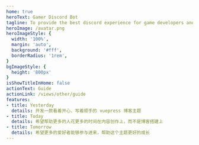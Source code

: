 ```yaml
---
home: true
heroText: Gamer Discord Bot
tagline: To provide the best discord experience for game developers and gamers on Official Gaming Servers!
heroImage: /avatar.png
heroImageStyle: {
  width: '100%',
  margin: 'auto',
  background: '#fff',
  borderRadius: '1rem',
}
bgImageStyle: {
  height: '800px'
}
isShowTitleInHome: false
actionText: Guide
actionLink: /views/other/guide
features:
- title: Yesterday
  details: 开发一款看着开心、写着顺手的 vuepress 博客主题
- title: Today
  details: 希望帮助更多的人花更多的时间在内容创作上，而不是博客搭建上
- title: Tomorrow
  details: 希望更多的爱好者能够参与进来，帮助这个主题更好的成长
---
```

